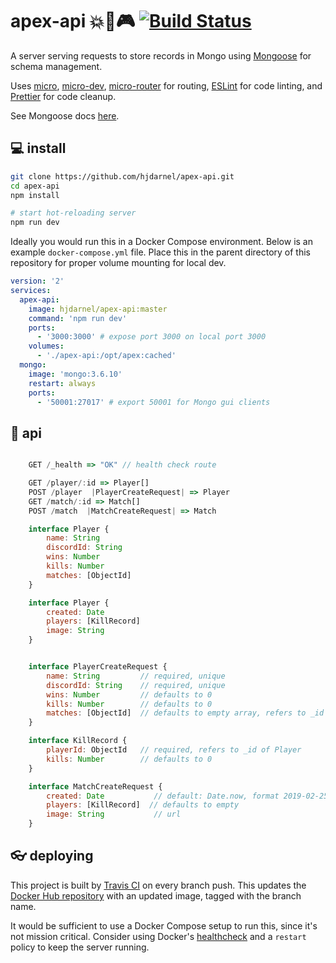 # apex-api 💥🔫🎮 [![Build Status](https://travis-ci.com/hjdarnel/apex-api.svg?branch=master)](https://travis-ci.com/hjdarnel/apex-api)
A server serving requests to store records in Mongo using [Mongoose](https://github.com/Automattic/mongoose) for schema management.

Uses [micro](https://github.com/zeit/micro), [micro-dev](https://github.com/zeit/micro-dev), [micro-router](https://github.com/pedronauck/micro-router) for routing, [ESLint](https://github.com/eslint/eslint) for code linting, and [Prettier](https://github.com/prettier/prettier) for code cleanup.

See Mongoose docs [here](https://mongoosejs.com/docs/guide.html).

## 💻 install
```bash
git clone https://github.com/hjdarnel/apex-api.git
cd apex-api
npm install

# start hot-reloading server
npm run dev
```

Ideally you would run this in a Docker Compose environment. Below is an example `docker-compose.yml` file. Place this in the parent directory of this repository for proper volume mounting for local dev.

```yml
version: '2'
services:
  apex-api:
    image: hjdarnel/apex-api:master
    command: 'npm run dev'
    ports:
      - '3000:3000' # expose port 3000 on local port 3000
    volumes:
      - './apex-api:/opt/apex:cached'
  mongo:
    image: 'mongo:3.6.10'
    restart: always
    ports:
      - '50001:27017' # export 50001 for Mongo gui clients
```

## 📖 api
```js

    GET /_health => "OK" // health check route

    GET /player/:id => Player[]
    POST /player  |PlayerCreateRequest| => Player
    GET /match/:id => Match[]
    POST /match  |MatchCreateRequest| => Match

    interface Player {
        name: String
        discordId: String
        wins: Number
        kills: Number
        matches: [ObjectId]
    }

    interface Player {
        created: Date
        players: [KillRecord]
        image: String
    }


    interface PlayerCreateRequest {
        name: String         // required, unique
        discordId: String    // required, unique
        wins: Number         // defaults to 0
        kills: Number        // defaults to 0
        matches: [ObjectId]  // defaults to empty array, refers to _id of Matches
    }

    interface KillRecord {
        playerId: ObjectId   // required, refers to _id of Player
        kills: Number        // defaults to 0
    }

    interface MatchCreateRequest {
        created: Date           // default: Date.now, format 2019-02-25T09:36:47.715Z
        players: [KillRecord]  // defaults to empty
        image: String           // url
    }
```

## 👓 deploying

This project is built by [Travis CI](https://travis-ci.com/hjdarnel/apex-api) on every branch push. This updates the [Docker Hub repository](https://hub.docker.com/r/hjdarnel/apex-api) with an updated image, tagged with the branch name.

It would be sufficient to use a Docker Compose setup to run this, since it's not mission critical. Consider using Docker's [healthcheck](https://docs.docker.com/compose/compose-file/compose-file-v2/#healthcheck) and a `restart` policy to keep the server running.
